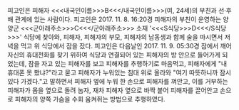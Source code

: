 피고인은 피해자 <<<내국인이름>>>B<<</내국인이름>>>(여, 24세)의 부친과 선·후배 관계에 있는 사람이다.
피고인은 2017. 11. 8. 16:20경 피해자의 부친이 운영하는 양양군 <<<군아래주소>>>C<<</군아래주소>>> 소재 '<<<S식당>>>D<<</S식당>>>' 식당에 찾아와, 피해자, 피해자의 부모, 피해자의 남동생과 함께 술을 마시면서 저녁을 먹고 위 식당에서 잠을 잤다.
피고인은 다음날인 2017. 11. 9. 05:30경 잠에서 깨어 자신의 휴대전화를 찾기 위하여 식당과 연결되어 있는 피해자의 방 안으로 들어가게 되었는데, 잠을 자고 있는 피해자를 보고 피해자를 추행하기로 마음먹고, 피해자에게 "내 휴대폰 못 봤냐?"라고 묻고 피해자가 누워있는 침대 위로 올라와 "여기 따뜻하니까 잠시 있다 가겠다."고 말하면서 피해자 옆에 누워 한 손으로 피해자를 껴안고, 이를 거부하는 피해자가 몸을 옆으로 돌려 눕자, 재차 피해자 옆으로 바짝 붙어 피해자를 끌어안고 손으로 피해자의 양쪽 가슴을 수회 움켜쥐는 방법으로 추행하였다.